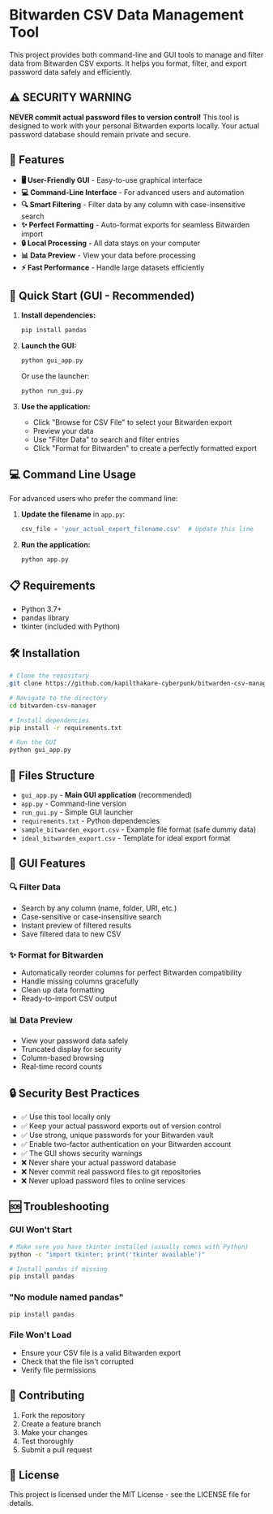 # Bitwarden CSV Data Management Tool

This project provides both command-line and GUI tools to manage and filter data from Bitwarden CSV exports. It helps you format, filter, and export password data safely and efficiently.

## ⚠️ SECURITY WARNING

**NEVER commit actual password files to version control!** This tool is designed to work with your personal Bitwarden exports locally. Your actual password database should remain private and secure.

## 🎯 Features

- **🖥️ User-Friendly GUI** - Easy-to-use graphical interface
- **💻 Command-Line Interface** - For advanced users and automation
- **🔍 Smart Filtering** - Filter data by any column with case-insensitive search
- **✨ Perfect Formatting** - Auto-format exports for seamless Bitwarden import
- **🔒 Local Processing** - All data stays on your computer
- **📊 Data Preview** - View your data before processing
- **⚡ Fast Performance** - Handle large datasets efficiently

## 🚀 Quick Start (GUI - Recommended)

1. **Install dependencies:**
   ```bash
   pip install pandas
   ```

2. **Launch the GUI:**
   ```bash
   python gui_app.py
   ```
   Or use the launcher:
   ```bash
   python run_gui.py
   ```

3. **Use the application:**
   - Click "Browse for CSV File" to select your Bitwarden export
   - Preview your data
   - Use "Filter Data" to search and filter entries
   - Click "Format for Bitwarden" to create a perfectly formatted export

## 💻 Command Line Usage

For advanced users who prefer the command line:

1. **Update the filename** in `app.py`:
   ```python
   csv_file = 'your_actual_export_filename.csv'  # Update this line
   ```

2. **Run the application:**
   ```bash
   python app.py
   ```

## 📋 Requirements

- Python 3.7+
- pandas library
- tkinter (included with Python)

## 🛠️ Installation

```bash
# Clone the repository
git clone https://github.com/kapilthakare-cyberpunk/bitwarden-csv-manager.git

# Navigate to the directory
cd bitwarden-csv-manager

# Install dependencies
pip install -r requirements.txt

# Run the GUI
python gui_app.py
```

## 📁 Files Structure

- `gui_app.py` - **Main GUI application** (recommended)
- `app.py` - Command-line version
- `run_gui.py` - Simple GUI launcher
- `requirements.txt` - Python dependencies
- `sample_bitwarden_export.csv` - Example file format (safe dummy data)
- `ideal_bitwarden_export.csv` - Template for ideal export format

## 🎯 GUI Features

### 🔍 Filter Data
- Search by any column (name, folder, URI, etc.)
- Case-sensitive or case-insensitive search
- Instant preview of filtered results
- Save filtered data to new CSV

### ✨ Format for Bitwarden
- Automatically reorder columns for perfect Bitwarden compatibility
- Handle missing columns gracefully
- Clean up data formatting
- Ready-to-import CSV output

### 📊 Data Preview
- View your password data safely
- Truncated display for security
- Column-based browsing
- Real-time record counts

## 🔒 Security Best Practices

- ✅ Use this tool locally only
- ✅ Keep your actual password exports out of version control
- ✅ Use strong, unique passwords for your Bitwarden vault
- ✅ Enable two-factor authentication on your Bitwarden account
- ✅ The GUI shows security warnings
- ❌ Never share your actual password database
- ❌ Never commit real password files to git repositories
- ❌ Never upload password files to online services

## 🆘 Troubleshooting

### GUI Won't Start
```bash
# Make sure you have tkinter installed (usually comes with Python)
python -c "import tkinter; print('tkinter available')"

# Install pandas if missing
pip install pandas
```

### "No module named pandas"
```bash
pip install pandas
```

### File Won't Load
- Ensure your CSV file is a valid Bitwarden export
- Check that the file isn't corrupted
- Verify file permissions

## 🤝 Contributing

1. Fork the repository
2. Create a feature branch
3. Make your changes
4. Test thoroughly
5. Submit a pull request

## 📜 License

This project is licensed under the MIT License - see the LICENSE file for details.
